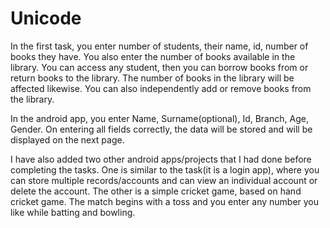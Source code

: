 # Unicode

In the first task, you enter number of students, their name, id, number of books they have. You also enter the number of books available
in the library. You can access any student, then you can borrow books from or return books to the library. The number of books in the
library will be affected likewise. You can also independently add or remove books from the library.

In the android app, you enter Name, Surname(optional), Id, Branch, Age, Gender. On entering all fields correctly, the data will be stored
and will be displayed on the next page.

I have also added two other android apps/projects that I had done before completing the tasks.
One is similar to the task(it is a login app), where you can store multiple records/accounts and can view an individual account or delete
the account.
The other is a simple cricket game, based on hand cricket game. The match begins with a toss and you enter any number you like while
batting and bowling.
